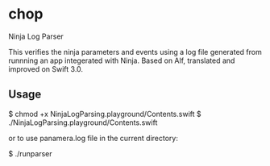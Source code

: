 # chop
Ninja Log Parser

This verifies the ninja parameters and events using a log file generated from runnning an app integerated with Ninja. Based on Alf, translated and improved on Swift 3.0.

## Usage
$ chmod +x NinjaLogParsing.playground/Contents.swift
$ ./NinjaLogParsing.playground/Contents.swift <relative log path>

or to use panamera.log file in the current directory:

$ ./runparser
